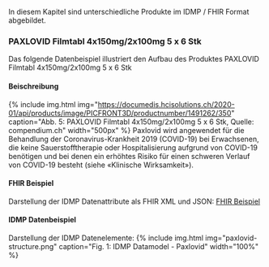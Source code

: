 In diesem Kapitel sind unterschiedliche Produkte im IDMP / FHIR Format abgebildet.

### PAXLOVID Filmtabl 4x150mg/2x100mg 5 x 6 Stk
Das folgende Datenbeispiel illustriert den Aufbau des Produktes PAXLOVID Filmtabl 4x150mg/2x100mg 5 x 6 Stk

#### Beischreibung
{% include img.html img="https://documedis.hcisolutions.ch/2020-01/api/products/image/PICFRONT3D/productnumber/1491262/350" caption="Abb. 5: PAXLOVID Filmtabl 4x150mg/2x100mg 5 x 6 Stk, Quelle: compendium.ch" width="500px" %}
Paxlovid wird angewendet für die Behandlung der Coronavirus-Krankheit 2019 (COVID-19) bei Erwachsenen, die keine Sauerstofftherapie oder Hospitalisierung aufgrund von COVID-19 benötigen und bei denen ein erhöhtes Risiko für einen schweren Verlauf von COVID-19 besteht (siehe «Klinische Wirksamkeit»).

#### FHIR Beispiel
Darstellung der IDMP Datenattribute als FHIR XML und JSON: 
[FHIR Beispiel](Bundle-a69ea53d-79d4-46f4-bd2e-7a71439f148f.html)

#### IDMP Datenbeispiel
Darstellung der IDMP Datenelemente:
{% include img.html img="paxlovid-structure.png" caption="Fig. 1: IDMP Datamodel - Paxlovid" width="100%" %}